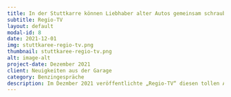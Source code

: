 ```yaml
---
title: In der Stuttkarre können Liebhaber alter Autos gemeinsam schrauben
subtitle: Regio-TV
layout: default
modal-id: 8
date: 2021-12-01
img: stuttkaree-regio-tv.png
thumbnail: stuttkaree-regio-tv.png
alt: image-alt
project-date: Dezember 2021
client: Neuigkeiten aus der Garage
category: Benzingespräche
description: Im Dezmber 2021 veröffentlichte „Regio-TV“ diesen tollen Artikel über unser Projekt <a style="text-decoration:underline;" href="https://www.regio-tv.de/mediathek/video/in-der-stuttkarre-koennen-liebhaber-alter-autos-gemeinsam-schrauben/">Zum Artikel</a>
---
```


